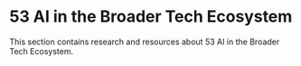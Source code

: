 # 53 AI in the Broader Tech Ecosystem

This section contains research and resources about 53 AI in the Broader Tech Ecosystem.